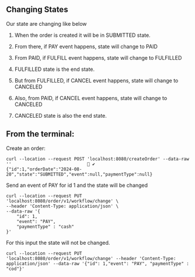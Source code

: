 ## Changing States
Our state are changing like below

1. When the order is created it will be in SUBMITTED state.

2. From there, if PAY event happens, state will change to PAID

3. From PAID, if FULFILL event happens, state will change to FULFILLED

4. FULFILLED state is the end state.

5. But from FULFILLED, if CANCEL event happens, state will change to CANCELED

6. Also, from PAID, if CANCEL event happens, state will change to CANCELED

7. CANCELED state is also the end state.

## From the terminal:

Create an order:
```
curl --location --request POST 'localhost:8080/createOrder' --data-raw ''                              ✔ 
{"id":1,"orderDate":"2024-08-20","state":"SUBMITTED","event":null,"paymentType":null}
```

Send an event of PAY for id 1 and the state will be changed
```
curl --location --request PUT 'localhost:8080/order/v1/workflow/change' \
--header 'Content-Type: application/json' \
--data-raw '{
    "id": 1,
    "event": "PAY",
    "paymentType" : "cash"
}'
```

For this input the state will not be changed.

```
curl --location --request PUT 'localhost:8080/order/v1/workflow/change' --header 'Content-Type: application/json' --data-raw '{"id": 1,"event": "PAY", "paymentType" : "cod"}'
```